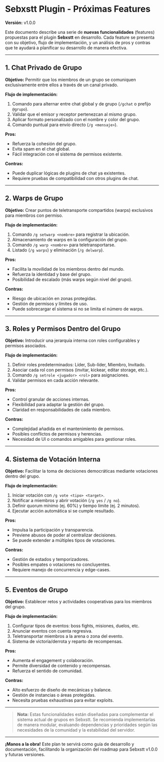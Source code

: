 # Sebxstt Plugin - Próximas Features

**Versión:** v1.0.0

Este documento describe una serie de **nuevas funcionalidades** (features) propuestas para el plugin **Sebxstt** en desarrollo. Cada feature se presenta con su objetivo, flujo de implementación, y un análisis de pros y contras que te ayudará a planificar su desarrollo de manera efectiva.

---

## 1. Chat Privado de Grupo

**Objetivo:** Permitir que los miembros de un grupo se comuniquen exclusivamente entre ellos a través de un canal privado.

**Flujo de implementación:**

1. Comando para alternar entre chat global y de grupo (`/gchat` o prefijo `@grupo`).
2. Validar que el emisor y receptor pertenezcan al mismo grupo.
3. Aplicar formato personalizado con el nombre y color del grupo.
4. Comando puntual para envío directo (`/g <mensaje>`).

**Pros:**

* Refuerza la cohesión del grupo.
* Evita spam en el chat global.
* Fácil integración con el sistema de permisos existente.

**Contras:**

* Puede duplicar lógicas de plugins de chat ya existentes.
* Requiere pruebas de compatibilidad con otros plugins de chat.

---

## 2. Warps de Grupo

**Objetivo:** Crear puntos de teletransporte compartidos (warps) exclusivos para miembros con permiso.

**Flujo de implementación:**

1. Comando `/g setwarp <nombre>` para registrar la ubicación.
2. Almacenamiento de warps en la configuración del grupo.
3. Comando `/g warp <nombre>` para teletransportarse.
4. Listado (`/g warps`) y eliminación (`/g delwarp`).

**Pros:**

* Facilita la movilidad de los miembros dentro del mundo.
* Refuerza la identidad y base del grupo.
* Posibilidad de escalado (más warps según nivel del grupo).

**Contras:**

* Riesgo de ubicación en zonas protegidas.
* Gestión de permisos y límites de uso.
* Puede sobrecargar el sistema si no se limita el número de warps.

---

## 3. Roles y Permisos Dentro del Grupo

**Objetivo:** Introducir una jerarquía interna con roles configurables y permisos asociados.

**Flujo de implementación:**

1. Definir roles predeterminados: Líder, Sub-líder, Miembro, Invitado.
2. Asociar cada rol con permisos (invitar, kickear, editar storage, etc.).
3. Comando `/g setrole <jugador> <rol>` para asignaciones.
4. Validar permisos en cada acción relevante.

**Pros:**

* Control granular de acciones internas.
* Flexibilidad para adaptar la gestión del grupo.
* Claridad en responsabilidades de cada miembro.

**Contras:**

* Complejidad añadida en el mantenimiento de permisos.
* Posibles conflictos de permisos y herencias.
* Necesidad de UI o comandos amigables para gestionar roles.

---

## 4. Sistema de Votación Interna

**Objetivo:** Facilitar la toma de decisiones democráticas mediante votaciones dentro del grupo.

**Flujo de implementación:**

1. Iniciar votación con `/g vote <tipo> <target>`.
2. Notificar a miembros y abrir votación (`/g yes` / `/g no`).
3. Definir quorum mínimo (ej. 60%) y tiempo límite (ej. 2 minutos).
4. Ejecutar acción automática si se cumple resultado.

**Pros:**

* Impulsa la participación y transparencia.
* Previene abusos de poder al centralizar decisiones.
* Se puede extender a múltiples tipos de votaciones.

**Contras:**

* Gestión de estados y temporizadores.
* Posibles empates o votaciones no concluyentes.
* Requiere manejo de concurrencia y edge-cases.

---

## 5. Eventos de Grupo

**Objetivo:** Establecer retos y actividades cooperativas para los miembros del grupo.

**Flujo de implementación:**

1. Configurar tipos de eventos: boss fights, misiones, duelos, etc.
2. Anunciar eventos con cuenta regresiva.
3. Teletransportar miembros a la arena o zona del evento.
4. Sistema de victoria/derrota y reparto de recompensas.

**Pros:**

* Aumenta el engagement y colaboración.
* Permite diversidad de contenido y recompensas.
* Refuerza el sentido de comunidad.

**Contras:**

* Alto esfuerzo de diseño de mecánicas y balance.
* Gestión de instancias o áreas protegidas.
* Necesita pruebas exhaustivas para evitar exploits.

---

> **Nota:** Estas funcionalidades están diseñadas para complementar el sistema actual de grupos en Sebxstt. Se recomienda implementarlas de manera modular, evaluando dependencias y prioridades según las necesidades de la comunidad y la estabilidad del servidor.

---

**¡Manos a la obra!**
Este plan te servirá como guía de desarrollo y documentación, facilitando la organización del roadmap para Sebxstt v1.0.0 y futuras versiones.